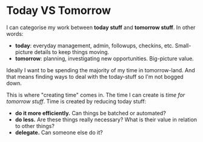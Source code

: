 # Today VS Tomorrow

I can categorise my work between **today stuff** and **tomorrow stuff**. In other words:

- **today**: everyday management, admin, followups, checkins, etc. Small-picture details to keep things moving.
- **tomorrow**: planning, investigating new opportunities. Big-picture value.

Ideally I want to be spending the majority of my time in tomorrow-land. And that means finding ways to deal with the today-stuff so I'm not bogged down.

This is where "creating time" comes in. The time I can create is _time for tomorrow stuff_. Time is created by reducing today stuff:

- **do it more efficiently.** Can things be batched or automated?
- **do less.** Are these things really necessary? What is their value in relation to other things?
- **delegate.** Can someone else do it?
